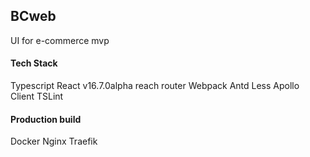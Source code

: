 ## BCweb
UI for e-commerce mvp

#### Tech Stack
Typescript
React v16.7.0alpha
reach router
Webpack
Antd
Less
Apollo Client
TSLint 

#### Production build
Docker
Nginx
Traefik
